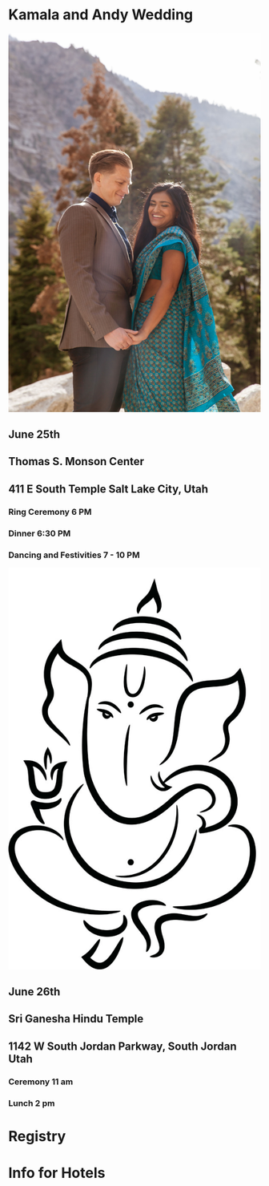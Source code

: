 

# Kamala and Andy Wedding

![Kamala&Andy](/images/kamalaandy.jpg) 

## June 25th
## Thomas S. Monson Center
## 411 E South Temple Salt Lake City, Utah
### Ring Ceremony 6 PM
### Dinner 6:30 PM
### Dancing and Festivities 7 - 10 PM




![ganeshimage](/images/Ganeshimage.jpg)




## June 26th
## Sri Ganesha Hindu Temple
## 1142 W South Jordan Parkway, South Jordan Utah
### Ceremony 11 am
### Lunch 2 pm





# Registry





# Info for Hotels
